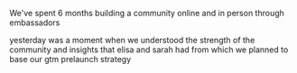 We've spent 6 months building a community online and in person through embassadors

yesterday was a moment when we understood the strength of the community and insights that elisa and sarah had from which we planned to base our gtm prelaunch strategy

